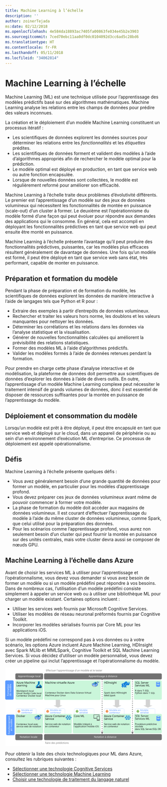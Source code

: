 ```yaml
---
title: Machine Learning à l’échelle
description: ''
author: zoinerTejada
ms:date: 02/12/2018
ms.openlocfilehash: 4e584da18893ac7405fa00863fe034e45b2e3903
ms.sourcegitcommit: 7ced70ebc11aa0df0dc0104092d3cc6ad5c28bd6
ms.translationtype: HT
ms.contentlocale: fr-FR
ms.lasthandoff: 05/11/2018
ms.locfileid: "34062814"
---
```

# <a name="machine-learning-at-scale"></a>Machine Learning à l’échelle

Machine Learning (ML) est une technique utilisée pour l’apprentissage des modèles prédictifs basé sur des algorithmes mathématiques. Machine Learning analyse les relations entre les champs de données pour prédire des valeurs inconnues.

La création et le déploiement d’un modèle Machine Learning constituent un processus itératif :

* Les scientifiques de données explorent les données sources pour déterminer les relations entre les *fonctionnalités* et les *étiquettes* prédites.
* Les scientifiques de données forment et valident des modèles à l’aide d’algorithmes appropriés afin de rechercher le modèle optimal pour la prédiction.
* Le modèle optimal est déployé en production, en tant que service web ou autre fonction encapsulée.
* Lorsque de nouvelles données sont collectées, le modèle est régulièrement reformé pour améliorer son efficacité.

Machine Learning à l’échelle traite deux problèmes d’évolutivité différents. Le premier est l’apprentissage d’un modèle sur des jeux de données volumineux qui nécessitent les fonctionnalités de montée en puissance (scale-out) d’un cluster à former. Le deuxième est l’opérationnisme du modèle formé d’une façon qui peut évoluer pour répondre aux demandes des applications qui le consomme. En général, cela est accompli en déployant les fonctionnalités prédictives en tant que service web qui peut ensuite être monté en puissance.

Machine Learning à l’échelle présente l’avantage qu’il peut produire des fonctionnalités prédictives, puissantes, car les modèles plus efficaces résultent généralement de davantage de données. Une fois qu’un modèle est formé, il peut être déployé en tant que service web sans état, très performant, capable de monter en puissance. 

## <a name="model-preparation-and-training"></a>Préparation et formation du modèle

Pendant la phase de préparation et de formation du modèle, les scientifiques de données explorent les données de manière interactive à l’aide de langages tels que Python et R pour :

* Extraire des exemples à partir d’entrepôts de données volumineux.
* Rechercher et traiter les valeurs hors norme, les doublons et les valeurs manquantes pour nettoyer les données.
* Déterminer les corrélations et les relations dans les données via l’analyse statistique et la visualisation.
* Générer de nouvelles fonctionnalités calculées qui améliorent la prévisibilité des relations statistiques.
* Former des modèles ML à l’aide d’algorithmes prédictifs.
* Valider les modèles formés à l’aide de données retenues pendant la formation.

Pour prendre en charge cette phase d’analyse interactive et de modélisation, la plateforme de données doit permettre aux scientifiques de données d’explorer les données à l’aide de divers outils. En outre, l’apprentissage d’un modèle Machine Learning complexe peut nécessiter le traitement intensif de grands volumes de données, donc il est essentiel de disposer de ressources suffisantes pour la montée en puissance de l’apprentissage du modèle.

## <a name="model-deployment-and-consumption"></a>Déploiement et consommation du modèle

Lorsqu’un modèle est prêt à être déployé, il peut être encapsulé en tant que service web et déployé sur le cloud, dans un appareil de périphérie ou au sein d’un environnement d’exécution ML d’entreprise. Ce processus de déploiement est appelé opérationnalisme.

## <a name="challenges"></a>Défis

Machine Learning à l’échelle présente quelques défis :

- Vous avez généralement besoin d’une grande quantité de données pour former un modèle, en particulier pour les modèles d’apprentissage profond.
- Vous devez préparer ces jeux de données volumineux avant même de pouvoir commencer à former votre modèle.
- La phase de formation du modèle doit accéder aux magasins de données volumineux. Il est courant d’effectuer l’apprentissage du modèle à l’aide du même cluster de données volumineux, comme Spark, que celui utilisé pour la préparation des données. 
- Pour les scénarios comme l’apprentissage profond, vous aurez non seulement besoin d’un cluster qui peut fournir la montée en puissance sur des unités centrales, mais votre cluster devra aussi se composer de nœuds GPU.

## <a name="machine-learning-at-scale-in-azure"></a>Machine Learning à l’échelle dans Azure

Avant de choisir les services ML à utiliser pour l’apprentissage et l’opérationnalisme, vous devez vous demander si vous avez besoin de former un modèle ou si un modèle prédéfini peut répondre à vos besoins. Dans de nombreux cas, l’utilisation d’un modèle prédéfini consiste simplement à appeler un service web ou à utiliser une bibliothèque ML pour charger un modèle existant. Certaines options incluent : 

- Utiliser les services web fournis par Microsoft Cognitive Services.
- Utiliser les modèles de réseau neuronal préformés fournis par Cognitive Toolkit.
- Incorporer les modèles sérialisés fournis par Core ML pour les applications iOS. 

Si un modèle prédéfini ne correspond pas à vos données ou à votre scénario, les options Azure incluent Azure Machine Learning, HDInsight avec Spark MLlib et MMLSpark, Cognitive Toolkit et SQL Machine Learning Services. Si vous décidez d’utiliser un modèle personnalisé, vous devez créer un pipeline qui inclut l’apprentissage et l’opérationnalisme du modèle. 

![Options de modèle dans Azure](./images/machine-learning-model-training-and-deployment.png)

Pour obtenir la liste des choix technologiques pour ML dans Azure, consultez les rubriques suivantes :

- [Sélectionner une technologie Cognitive Services](../technology-choices/cognitive-services.md)
- [Sélectionner une technologie Machine Learning](../technology-choices/data-science-and-machine-learning.md)
- [Choisir une technologie de traitement du langage naturel](../technology-choices/natural-language-processing.md)
